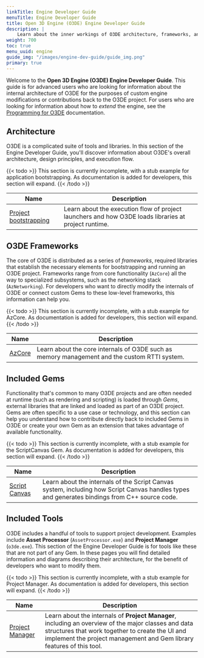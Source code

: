 ```yaml
---
linkTitle: Engine Developer Guide
menuTitle: Engine Developer Guide
title: Open 3D Engine (O3DE) Engine Developer Guide
description: |
    Learn about the inner workings of O3DE architecture, frameworks, and Gems to perform custom modifications to O3DE and contribute back to source code.
weight: 700
toc: true
menu_uuid: engine
guide_img: "/images/engine-dev-guide/guide_img.png"
primary: true
---
```


Welcome to the **Open 3D Engine (O3DE) Engine Developer Guide**. This guide is for advanced users who are looking for information about the internal
architecture of O3DE for the purposes of custom engine modifications or contributions back to the O3DE project. For users who are looking for information about how to
_extend_ the engine, see the [Programming for O3DE](/docs/user-guide/programming) documentation.

## Architecture

O3DE is a complicated suite of tools and libraries. In this section of the Engine Developer Guide, you'll discover information about O3DE's overall architecture, design principles, and execution flow.

{{< todo >}}
This section is currently incomplete, with a stub example for application bootstrapping. As documentation is added for developers, this section will expand.
{{< /todo >}}

| Name | Description |
|-|-|
| [Project bootstrapping](./architecture/bootstrap) | Learn about the execution flow of project launchers and how O3DE loads libraries at project runtime. |


## O3DE Frameworks

The core of O3DE is distributed as a series of _frameworks_, required libraries that establish the necessary elements for bootstrapping and running an O3DE project. Frameworks range from core functionality (`AzCore`) all the way to specialized subsystems, such as the networking stack (`AzNetworking`). For developers who want to directly modify the internals of O3DE or connect custom Gems to these low-level frameworks, this information can help you.

{{< todo >}}
This section is currently incomplete, with a stub example for AzCore. As documentation is added for developers, this section will expand.
{{< /todo >}}

| Name | Description |
|-|-|
| [AzCore](./frameworks/azcore) | Learn about the core internals of O3DE such as memory management and the custom RTTI system. |

## Included Gems

Functionality that's common to many O3DE projects and are often needed at runtime (such as rendering and scripting) is loaded through _Gems_, external libraries that are linked and loaded as part of an O3DE project. Gems are often specific to a use case or technology, and this section can help you understand how to contribute directly back to included Gems in O3DE or create
your own Gem as an extension that takes advantage of available functionality.

{{< todo >}}
This section is currently incomplete, with a stub example for the ScriptCanvas Gem. As documentation is added for developers, this section will expand.
{{< /todo >}}

| Name | Description |
|-|-|
| [Script Canvas](./gems/scriptcanvas) | Learn about the internals of the Script Canvas system, including how Script Canvas handles types and generates bindings from C++ source code. |

## Included Tools

O3DE includes a handful of tools to support project development. Examples include **Asset Processor** (`AssetProcessor.exe`) and **Project Manager** (`o3de.exe`). This section of the Engine Developer Guide is for tools like these that are not part of any Gem. In these pages you will find detailed information and diagrams describing their architecture, for the benefit of developers who want to modify them.

{{< todo >}}
This section is currently incomplete, with a stub example for Project Manager. As documentation is added for developers, this section will expand.
{{< /todo >}}

| Name | Description |
|-|-|
| [Project Manager](./tools/project-manager) | Learn about the internals of **Project Manager**, including an overview of the major classes and data structures that work together to create the UI and implement the project management and Gem library features of this tool. |

